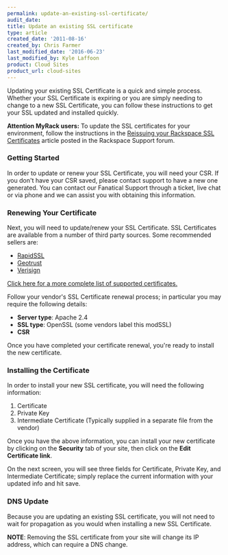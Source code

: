 ```yaml
---
permalink: update-an-existing-ssl-certificate/
audit_date:
title: Update an existing SSL certificate
type: article
created_date: '2011-08-16'
created_by: Chris Farmer
last_modified_date: '2016-06-23'
last_modified_by: Kyle Laffoon
product: Cloud Sites
product_url: cloud-sites
---
```


Updating your existing SSL Certificate is a quick and simple process.
Whether your SSL Certificate is expiring or you are simply needing to
change to a new SSL Certificate, you can follow these instructions to
get your SSL updated and installed quickly.

**Attention MyRack users:** To update the SSL certificates for your
environment, follow the instructions in the [Reissuing your Rackspace SSL Certificates](https://community.rackspace.com/products/f/43/t/4478)
article posted in the Rackspace Support forum.

### Getting Started

In order to update or renew your SSL Certificate, you will need your
CSR. If you don't have your CSR saved, please contact support to have a
new one generated. You can contact our Fanatical Support through a
ticket, live chat or via phone and we can assist you with obtaining this
information.

### Renewing Your Certificate

Next, you will need to update/renew your SSL Certificate. SSL
Certificates are available from a number of third party sources. Some
recommended sellers are:

-  [RapidSSL](http://www.rapidssl.com)
-  [Geotrust](http://www.geotrust.com)
-  [Verisign](http://www.verisign.com)

[Click here for a more complete list of supported certificates.](/how-to/supported-ssl-certificates-on-cloud-sites)

Follow your vendor's SSL Certificate renewal process; in particular you
may require the following details:

-   **Server type**: Apache 2.4
-   **SSL type**: OpenSSL (some vendors label this modSSL)
-   **CSR**

Once you have completed your certificate renewal, you're ready to install the new certificate.

### Installing the Certificate

In order to install your new SSL certificate, you will need the following information:

1.  Certificate
2.  Private Key
3.  Intermediate Certificate (Typically supplied in a separate file from
    the vendor)

Once you have the above information, you can install your new
certificate by clicking on the **Security** tab of your site, then click on
the **Edit Certificate link**.

On the next screen, you will see three fields for Certificate, Private
Key, and Intermediate Certificate; simply replace the current
information with your updated info and hit save.

### DNS Update

Because you are updating an existing SSL certificate, you will not need
to wait for propagation as you would when installing a new SSL
Certificate.

**NOTE**: Removing the SSL certificate from your site will change its IP address, which can require a DNS change.
